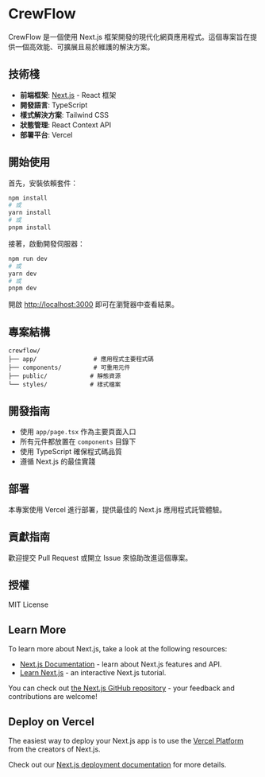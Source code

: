 # CrewFlow

CrewFlow 是一個使用 Next.js 框架開發的現代化網頁應用程式。這個專案旨在提供一個高效能、可擴展且易於維護的解決方案。

## 技術棧

- **前端框架**: [Next.js](https://nextjs.org) - React 框架
- **開發語言**: TypeScript
- **樣式解決方案**: Tailwind CSS
- **狀態管理**: React Context API
- **部署平台**: Vercel

## 開始使用

首先，安裝依賴套件：

```bash
npm install
# 或
yarn install
# 或
pnpm install
```

接著，啟動開發伺服器：

```bash
npm run dev
# 或
yarn dev
# 或
pnpm dev
```

開啟 [http://localhost:3000](http://localhost:3000) 即可在瀏覽器中查看結果。

## 專案結構

```
crewflow/
├── app/                # 應用程式主要程式碼
├── components/         # 可重用元件
├── public/            # 靜態資源
└── styles/            # 樣式檔案
```

## 開發指南

- 使用 `app/page.tsx` 作為主要頁面入口
- 所有元件都放置在 `components` 目錄下
- 使用 TypeScript 確保程式碼品質
- 遵循 Next.js 的最佳實踐

## 部署

本專案使用 Vercel 進行部署，提供最佳的 Next.js 應用程式託管體驗。

## 貢獻指南

歡迎提交 Pull Request 或開立 Issue 來協助改進這個專案。

## 授權

MIT License

## Learn More

To learn more about Next.js, take a look at the following resources:

- [Next.js Documentation](https://nextjs.org/docs) - learn about Next.js features and API.
- [Learn Next.js](https://nextjs.org/learn) - an interactive Next.js tutorial.

You can check out [the Next.js GitHub repository](https://github.com/vercel/next.js) - your feedback and contributions are welcome!

## Deploy on Vercel

The easiest way to deploy your Next.js app is to use the [Vercel Platform](https://vercel.com/new?utm_medium=default-template&filter=next.js&utm_source=create-next-app&utm_campaign=create-next-app-readme) from the creators of Next.js.

Check out our [Next.js deployment documentation](https://nextjs.org/docs/app/building-your-application/deploying) for more details.
